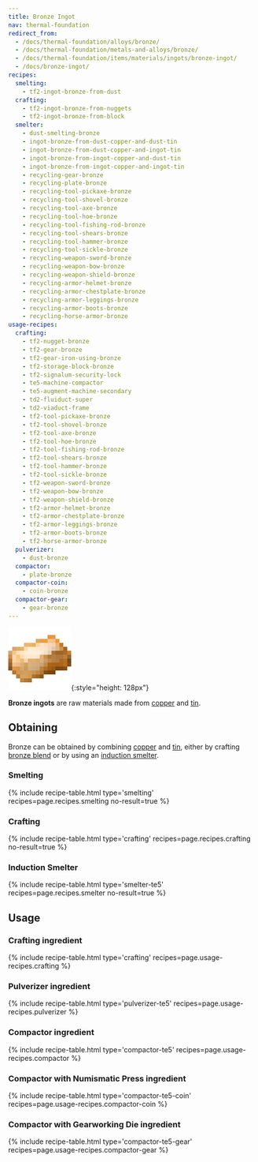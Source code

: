 ```yaml
---
title: Bronze Ingot
nav: thermal-foundation
redirect_from:
  - /docs/thermal-foundation/alloys/bronze/
  - /docs/thermal-foundation/metals-and-alloys/bronze/
  - /docs/thermal-foundation/items/materials/ingots/bronze-ingot/
  - /docs/bronze-ingot/
recipes:
  smelting:
    - tf2-ingot-bronze-from-dust
  crafting:
    - tf2-ingot-bronze-from-nuggets
    - tf2-ingot-bronze-from-block
  smelter:
    - dust-smelting-bronze
    - ingot-bronze-from-dust-copper-and-dust-tin
    - ingot-bronze-from-dust-copper-and-ingot-tin
    - ingot-bronze-from-ingot-copper-and-dust-tin
    - ingot-bronze-from-ingot-copper-and-ingot-tin
    - recycling-gear-bronze
    - recycling-plate-bronze
    - recycling-tool-pickaxe-bronze
    - recycling-tool-shovel-bronze
    - recycling-tool-axe-bronze
    - recycling-tool-hoe-bronze
    - recycling-tool-fishing-rod-bronze
    - recycling-tool-shears-bronze
    - recycling-tool-hammer-bronze
    - recycling-tool-sickle-bronze
    - recycling-weapon-sword-bronze
    - recycling-weapon-bow-bronze
    - recycling-weapon-shield-bronze
    - recycling-armor-helmet-bronze
    - recycling-armor-chestplate-bronze
    - recycling-armor-leggings-bronze
    - recycling-armor-boots-bronze
    - recycling-horse-armor-bronze
usage-recipes:
  crafting:
    - tf2-nugget-bronze
    - tf2-gear-bronze
    - tf2-gear-iron-using-bronze
    - tf2-storage-block-bronze
    - tf2-signalum-security-lock
    - te5-machine-compactor
    - te5-augment-machine-secondary
    - td2-fluiduct-super
    - td2-viaduct-frame
    - tf2-tool-pickaxe-bronze
    - tf2-tool-shovel-bronze
    - tf2-tool-axe-bronze
    - tf2-tool-hoe-bronze
    - tf2-tool-fishing-rod-bronze
    - tf2-tool-shears-bronze
    - tf2-tool-hammer-bronze
    - tf2-tool-sickle-bronze
    - tf2-weapon-sword-bronze
    - tf2-weapon-bow-bronze
    - tf2-weapon-shield-bronze
    - tf2-armor-helmet-bronze
    - tf2-armor-chestplate-bronze
    - tf2-armor-leggings-bronze
    - tf2-armor-boots-bronze
    - tf2-horse-armor-bronze
  pulverizer:
    - dust-bronze
  compactor:
    - plate-bronze
  compactor-coin:
    - coin-bronze
  compactor-gear:
    - gear-bronze
---
```


![Bronze ingot](/assets/images/thermal-foundation/ingot-bronze.png){:style="height: 128px"}


**Bronze ingots** are raw materials made from [copper](/docs/thermal-foundation/copper-ingot/) and
[tin](/docs/thermal-foundation/tin-ingot/).


Obtaining
---------

Bronze can be obtained by combining [copper](/docs/thermal-foundation/copper-ingot/) and
[tin](/docs/thermal-foundation/tin-ingot/), either by crafting [bronze blend](/docs/thermal-foundation/bronze-blend/)
or by using an [induction smelter](/docs/thermal-expansion/induction-smelter/).

### Smelting
{% include recipe-table.html type='smelting' recipes=page.recipes.smelting no-result=true %}

### Crafting
{% include recipe-table.html type='crafting' recipes=page.recipes.crafting no-result=true %}

### Induction Smelter
{% include recipe-table.html type='smelter-te5' recipes=page.recipes.smelter no-result=true %}


Usage
-----

### Crafting ingredient
{% include recipe-table.html type='crafting' recipes=page.usage-recipes.crafting %}

### Pulverizer ingredient
{% include recipe-table.html type='pulverizer-te5' recipes=page.usage-recipes.pulverizer %}

### Compactor ingredient
{% include recipe-table.html type='compactor-te5' recipes=page.usage-recipes.compactor %}

### Compactor with Numismatic Press ingredient
{% include recipe-table.html type='compactor-te5-coin' recipes=page.usage-recipes.compactor-coin %}

### Compactor with Gearworking Die ingredient
{% include recipe-table.html type='compactor-te5-gear' recipes=page.usage-recipes.compactor-gear %}
